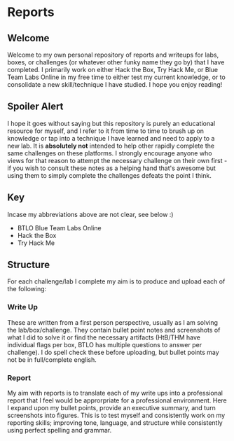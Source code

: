 # Reports

## Welcome
Welcome to my own personal repository of reports and writeups for labs, boxes, or challenges (or whatever other funky name they go by) that I have completed. I primarily work on either Hack the Box, Try Hack Me, or Blue Team Labs Online in my free time to either test my current knowledge, or to consolidate a new skill/technique I have studied. I hope you enjoy reading!

## Spoiler Alert
I hope it goes without saying but this repository is purely an educational resource for myself, and I refer to it from time to time to brush up on knowledge or tap into a technique I have learned and need to apply to a new lab. It is **absolutely not** intended to help other rapidly complete the same challenges on these platforms. I strongly encourage anyone who views for that reason to attempt the necessary challenge on their own first - if you wish to consult these notes as a helping hand that's awesome but using them to simply complete the challenges defeats the point I think.

## Key
Incase my abbreviations above are not clear, see below :)
- BTLO  Blue Team Labs Online
- Hack the Box
- Try Hack Me

## Structure
For each challenge/lab I complete my aim is to produce and upload each of the following:

### Write Up
These are written from a first person perspective, usually as I am solving the lab/box/challenge. They contain bullet point notes and screenshots of what I did to solve it or find the necessary artifacts (HtB/THM have individual flags per box, BTLO has multiple questions to answer per challenge). I do spell check these before uploading, but bullet points may not be in full/complete english.

### Report
My aim with reports is to translate each of my write ups into a professional report that I feel would be approrpriate for a professional environment. Here I expand upon my bullet points, provide an executive summary, and turn screenshots into figures. This is to test myself and consistently work on my reporting skills; improving tone, language, and structure while consistently using perfect spelling and grammar.
